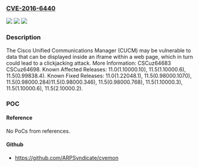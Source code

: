 ### [CVE-2016-6440](https://cve.mitre.org/cgi-bin/cvename.cgi?name=CVE-2016-6440)
![](https://img.shields.io/static/v1?label=Product&message=Cisco%20Unified%20Communications%20Manager%2011.0(1.10000.10)%2C%2011.5(1.10000.6)%2C%2011.5(0.99838.4)&color=blue)
![](https://img.shields.io/static/v1?label=Version&message=Cisco%20Unified%20Communications%20Manager%2011.0(1.10000.10)%2C%2011.5(1.10000.6)%2C%2011.5(0.99838.4)%20&color=brightgreen)
![](https://img.shields.io/static/v1?label=Vulnerability&message=unspecified&color=brightgreen)

### Description

The Cisco Unified Communications Manager (CUCM) may be vulnerable to data that can be displayed inside an iframe within a web page, which in turn could lead to a clickjacking attack. More Information: CSCuz64683 CSCuz64698. Known Affected Releases: 11.0(1.10000.10), 11.5(1.10000.6), 11.5(0.99838.4). Known Fixed Releases: 11.0(1.22048.1), 11.5(0.98000.1070), 11.5(0.98000.284)11.5(0.98000.346), 11.5(0.98000.768), 11.5(1.10000.3), 11.5(1.10000.6), 11.5(2.10000.2).

### POC

#### Reference
No PoCs from references.

#### Github
- https://github.com/ARPSyndicate/cvemon

